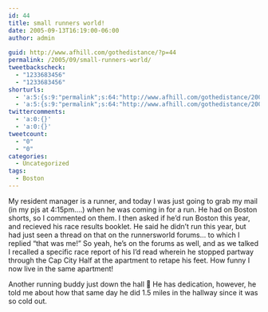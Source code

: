 ```yaml
---
id: 44
title: small runners world!
date: 2005-09-13T16:19:00-06:00
author: admin
  
guid: http://www.afhill.com/gothedistance/?p=44
permalink: /2005/09/small-runners-world/
tweetbackscheck:
  - "1233683456"
  - "1233683456"
shorturls:
  - 'a:5:{s:9:"permalink";s:64:"http://www.afhill.com/gothedistance/2005/09/small-runners-world/";s:7:"tinyurl";s:25:"http://tinyurl.com/cur6ur";s:4:"isgd";s:17:"http://is.gd/ifl9";s:5:"bitly";s:20:"http://bit.ly/286EA8";s:4:"trim";s:17:"http://tr.im/edre";}'
  - 'a:5:{s:9:"permalink";s:64:"http://www.afhill.com/gothedistance/2005/09/small-runners-world/";s:7:"tinyurl";s:25:"http://tinyurl.com/cur6ur";s:4:"isgd";s:17:"http://is.gd/ifl9";s:5:"bitly";s:20:"http://bit.ly/286EA8";s:4:"trim";s:17:"http://tr.im/edre";}'
twittercomments:
  - 'a:0:{}'
  - 'a:0:{}'
tweetcount:
  - "0"
  - "0"
categories:
  - Uncategorized
tags:
  - Boston
---
```

My resident manager is a runner, and today I was just going to grab my mail (in my pjs at 4:15pm&#8230;.) when he was coming in for a run. He had on Boston shorts, so I commented on them. I then asked if he&#8217;d run Boston this year, and recieved his race results booklet. He said he didn&#8217;t run this year, but had just seen a thread on that on the runnersworld forums&#8230; to which I replied &#8220;that was me!&#8221; So yeah, he&#8217;s on the forums as well, and as we talked I recalled a specific race report of his I&#8217;d read wherein he stopped partway through the Cap City Half at the apartment to retape his feet. How funny I now live in the same apartment!

Another running buddy just down the hall 🙂 He has dedication, however, he told me about how that same day he did 1.5 miles in the hallway since it was so cold out.